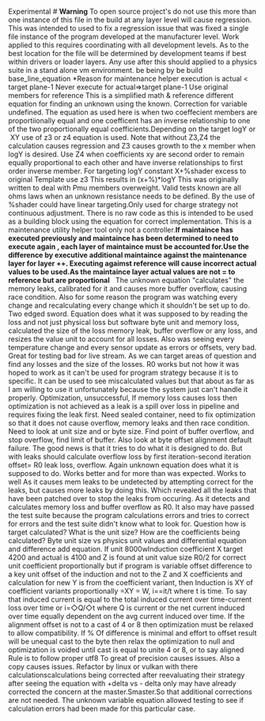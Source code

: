 Experimental # **Warning** To open source project's do not use this more than one instance of this file in the build at any layer level will cause regression. This was intended to used to fix a regression issue that was fixed a single file instance of the program developed at the manufacturer level. Work applied to this requires coordinating with all development levels. As to the best location for the file will be determined by development teams if best within drivers or loader layers. Any use after this should applied to a physics suite in a stand alone vm environment. be being by be build base_line_equation *Reason for maintenance helper execution is actual < target plane-1 Never execute for actual=>target plane-1 Use original members for reference
This is a simplified math & reference different equation for finding an unknown using the known. 
Correction for variable undefined.
The equation as used here is when two coeffecient members are proportiionally equal and one coefficent has an inverse relationship to one of the two proportionally equal coefficients.Depending on the target logY or  XY use of z3 or z4 equation is used. Note that without Z3,Z4 the calculation causes regression and Z3 causes growth to the x member when logY is desired. Use Z4 when coefficients xy are second order to remain equally proportional to each other and have inverse relationships to first order inverse  member.
For targeting logY constant X+%shader excess to original Template use z3 This results in (x+%)*logY
This was originally written to deal with Pmu members overweight. Valid tests known are all ohms laws when an unknown resistance needs to be defined.
By the use of %shader could have linear targeting.Only used for charge strategy not continuous adjustment. There is no raw code as this is intended to be used as a building block using the equation for correct implementation. This is a maintenance utility helper tool only not a controller.**If maintaince has executed previously and maintaince has been determined to need to execute again , each layer of maintaince must be accounted for.Use the difference by executive additional maintaince against the maintenance layer for layer ++. Executing agaimst reference will cause incorrect actual values to be used.As the maintaince layer actual values are not = to reference but are proportional**  
 The unknown equation "calculates" the memory leaks, calibrated for it and causes more buffer overflow, causing race condition. Also for some reason the program was watching every change and recalculating every change which it shouldn't be set up to do. Two edged sword. Equation does what it was supposed to by reading the loss and not just physical loss but software byte unit and memory loss, calculated the size of the loss memory leak, buffer overflow or any loss, and resizes the value unit to account for all losses. Also was seeing every temperature change and every sensor update as errors or offsets, very bad. Great for testing bad for live stream. As we can target areas of question and find any losses and the size of the losses. R0 works but not how it was hoped to work as it can't be used for program strategy because it is to specific.  It can be used to see miscalculated values but that about as far as I am willing to use it unfortunately because the system just can't handle it properly.
Optimization, unsuccessful,
If memory loss causes loss then optimization is not achieved as a leak is a spill over loss in pipeline and requires fixing the leak first. Need sealed container,  need to fix optimization so that it does not cause overflow, memory leaks and then race condition. Need to look at unit size and or byte size. Find point of buffer overflow, and stop overflow, find limit of buffer. Also look at byte offset alignment default failure. The good news is that it tries to do what it is designed to do. But with leaks should calculate overflow loss by first iteration-second iteration offset= R0 leak loss, overflow. Again unknown equation does what it is supposed to do. Works better and for more than was expected. Works to well As it causes mem leaks to be undetected by attempting correct for the leaks, but causes more leaks by doing this. Which revealed all the leaks that have been patched over to stop the leaks from occuring. As it detects and calculates memory loss and buffer overflow as R0. It also may have passed the test suite because the program calculations errors and tries to correct for errors and the test suite didn't know what to look for.
Question how is target calculated? What is the unit size? How are the coefficients being calculated? Byte unit size vs physics unit values and  differential equation and difference add equation. If unit 8000wInduction coefficient X target 4200 and actual is 4100 and Z is found at unit value size R0/2 for correct unit coefficient proportionally but if program is variable offset difference to a key unit offset of the induction and not to the Z and X coefficients and calculation for  new Y is from the coefficient variant, then Induction is XY of coefficient variants  proportionally =XY = W, i==it/t where t is time. To say that induced current is equal to the total induced current over time-current loss over time or i=◇Q/◇t where Q is current or the net current induced over time equally dependent on the avg current induced over time.
If the alignment offset is not to a cast of 4 or 8 then optimization must be relaxed to allow compatibility. If % Of difference is minimal and effort to offset result will be unequal cast to the byte then relax the optimization to null and optimization is voided until cast is equal to unite 4 or 8, or to say aligned
Rule is to follow proper utf8 To great of precision causes issues. Also a copy causes issues. Refactor by linux or vulkan with there calculationscalculations being corrected after reevaluating their strategy after seeing the equation with +delta vs - delta only may have already corrected the concern at the master.Smaster.So that additional corrections are not needed. The unknown variable equation allowed testing to see if calculation errors had been made for this particular case. 
